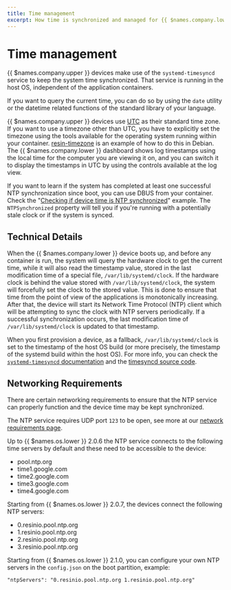 ```yaml
---
title: Time management
excerpt: How time is synchronized and managed for {{ $names.company.lower }} devices
---
```

# Time management

{{ $names.company.upper }} devices make use of the `systemd-timesyncd` service to keep the system time synchronized. That service is running in the host OS, independent of the application containers.

If you want to query the current time, you can do so by using the `date` utility or the datetime related functions of the standard library of your language.

{{ $names.company.upper }} devices use [UTC](https://en.wikipedia.org/wiki/Coordinated_Universal_Time) as their standard time zone. If you want to use a timezone other than UTC, you have to explicitly set the timezone using the tools available for the operating system running within your container. [resin-timezone](https://github.com/resin-io-playground/resin-timezone) is an example of how to do this in Debian. The {{ $names.company.lower }} dashboard shows log timestamps using the local time for the computer you are viewing it on, and you can switch it to display the timestamps in UTC by using the controls available at the log view.

If you want to learn if the system has completed at least one successful NTP synchronization since boot, you can use DBUS from your container. Check the "[Checking if device time is NTP synchronized](/runtime/runtime/#checking-if-device-time-is-ntp-synchronized)" example. The `NTPSynchronized` property will tell you if you're running with a potentially stale clock or if the system is synced.

## Technical Details

When the {{ $names.company.lower }} device boots up, and before any container is run, the system will query the hardware clock to get the current time, while it will also read the timestamp value, stored in the last modification time of a special file, `/var/lib/systemd/clock`. If the hardware clock is behind the value stored with `/var/lib/systemd/clock`, the system will forcefully set the clock to the stored value. This is done to ensure that time from the point of view of the applications is monotonically increasing. After that, the device will start its Network Time Protocol (NTP) client which will be attempting to sync the clock with NTP servers periodically. If a successful synchronization occurs, the last modification time of `/var/lib/systemd/clock` is updated to that timestamp.

When you first provision a device, as a fallback, `/var/lib/systemd/clock` is set to the timestamp of the host OS build (or more precisely, the timestamp of the systemd build within the host OS). For more info, you can check the [`systemd-timesyncd` documentation](https://www.freedesktop.org/software/systemd/man/systemd-timesyncd.service.html) and the [timesyncd source code](https://github.com/systemd/systemd/blob/master/src/timesync/timesyncd.c).

## Networking Requirements

There are certain networking requirements to ensure that the NTP service can properly function and the device time may be kept synchronized.

The NTP service requires UDP port `123` to be open, see more at our [network requirements page](/deployment/network/2.0.0/#network-requirements).

Up to {{ $names.os.lower }} 2.0.6 the NTP service connects to the following time servers by default and these need to be accessible to the device:

* pool.ntp.org
* time1.google.com
* time2.google.com
* time3.google.com
* time4.google.com

Starting from {{ $names.os.lower }} 2.0.7, the devices connect the following NTP servers:

* 0.resinio.pool.ntp.org
* 1.resinio.pool.ntp.org
* 2.resinio.pool.ntp.org
* 3.resinio.pool.ntp.org

Starting from {{ $names.os.lower }} 2.1.0, you can configure your own NTP servers in the `config.json` on the boot partition, example:

```
"ntpServers": "0.resinio.pool.ntp.org 1.resinio.pool.ntp.org"
```
